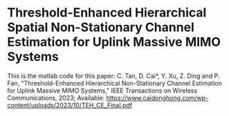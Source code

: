 # Threshold-Enhanced Hierarchical Spatial Non-Stationary Channel Estimation for Uplink Massive MIMO Systems
This is the matlab code for this paper: C. Tan, D. Cai*, Y. Xu, Z. Ding and P. Fan, "Threshold-Enhanced Hierarchical Non-Stationary Channel Estimation for Uplink Massive MIMO Systems," IEEE Transactions on Wireless Communications, 2023; Available: https://www.caidonghong.com/wp-content/uploads/2023/10/TEH_CE_Final.pdf
